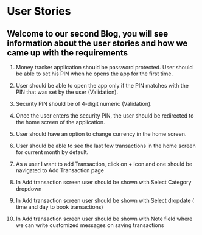 <div>
<h1 style="color: #000000; "><span align="center">User Stories</span></h1>
<h2 style="color: #000000; "><span align="center">Welcome to our second Blog, you will see information about the user stories and how we came up with the requirements</span></h2>
<div>
<ol>
<li><p>Money tracker application should be password protected. User should be able to set his PIN when he opens the app for the first time.<p></p></li>
<li><p>User should be able to open the app only if the PIN matches with the PIN that was set by the user (Validation).</p></li>
<li><p>Security PIN should be of 4-digit numeric (Validation).</p></li>
<li><p>Once the user enters the security PIN, the user should be redirected to the home screen of the application.</p></li>
<li><p>User should have an option to change currency in the home screen.</p></li>
<li><p>User should be able to see the last few transactions in the home screen for current month by default.</p></li>
<li><p>As a user I want to add Transaction, click on + icon and one should be navigated to Add Transaction page</p></li>
<li><p>In Add transaction screen user should be shown with Select Category dropdown</p></li>
<li><p>In Add transaction screen user should be shown with Select dropdate ( time and day to book transactions)</p> </li>
<li><p>In Add transaction screen user should be shown with Note field where we can write customized messages on saving transactions</p></li>
</ol>
</div>
